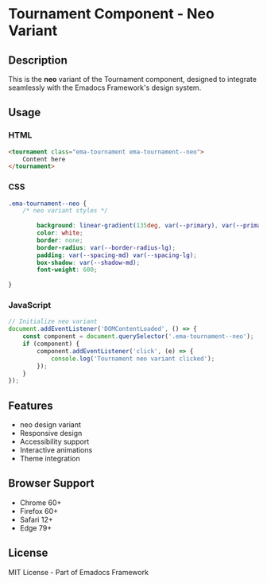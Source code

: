 # Tournament Component - Neo Variant

## Description
This is the **neo** variant of the Tournament component, designed to integrate seamlessly with the Emadocs Framework's design system.

## Usage

### HTML
```html
<tournament class="ema-tournament ema-tournament--neo">
    Content here
</tournament>
```

### CSS
```css
.ema-tournament--neo {
    /* neo variant styles */
    
        background: linear-gradient(135deg, var(--primary), var(--primary-dark));
        color: white;
        border: none;
        border-radius: var(--border-radius-lg);
        padding: var(--spacing-md) var(--spacing-lg);
        box-shadow: var(--shadow-md);
        font-weight: 600;
    
}
```

### JavaScript
```javascript
// Initialize neo variant
document.addEventListener('DOMContentLoaded', () => {
    const component = document.querySelector('.ema-tournament--neo');
    if (component) {
        component.addEventListener('click', (e) => {
            console.log('Tournament neo variant clicked');
        });
    }
});
```

## Features
- neo design variant
- Responsive design
- Accessibility support
- Interactive animations
- Theme integration

## Browser Support
- Chrome 60+
- Firefox 60+
- Safari 12+
- Edge 79+

## License
MIT License - Part of Emadocs Framework
